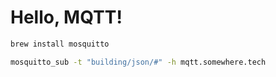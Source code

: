# Hello, MQTT!

```sh
brew install mosquitto
```

```sh
mosquitto_sub -t "building/json/#" -h mqtt.somewhere.tech
```
